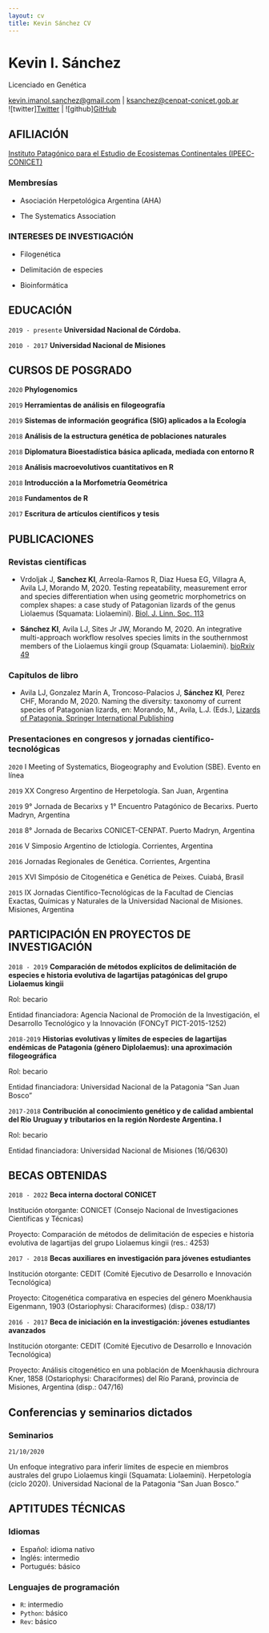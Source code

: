 ```yaml
---
layout: cv
title: Kevin Sánchez CV
---
```

<!--iconos-->
[twitter]: http://i.imgur.com/tXSoThF.png
[github]: http://i.imgur.com/0o48UoR.png
<!--iconos-->

# Kevin I. Sánchez
Licenciado en Genética

<div id="webaddress">
  <a href="kevin.imanol.sanchez@gmail.com">kevin.imanol.sanchez@gmail.com</a> | <a href="ksanchez@cenpat-conicet.gob.ar">ksanchez@cenpat-conicet.gob.ar</a>
</div>  

<div id="webaddress">
  ![twitter]<a href="https://twitter.com/kevin_i_sanchez">Twitter</a> | ![github]<a href="https://github.com/k-sanchez">GitHub</a>
</div>


## AFILIACIÓN 

<div id="webaddress">
  <a href="https://ipeec.conicet.gov.ar/">Instituto Patagónico para el Estudio de Ecosistemas Continentales (IPEEC-CONICET)</a>
</div>

### Membresías

  - Asociación Herpetológica Argentina (AHA)
  
  - The Systematics Association 
  

### INTERESES DE INVESTIGACIÓN

  - Filogenética
  
  - Delimitación de especies
  
  - Bioinformática


## EDUCACIÓN

`2019 - presente`
__Universidad Nacional de Córdoba.__

`2010 - 2017`
__Universidad Nacional de Misiones__


## CURSOS DE POSGRADO 

`2020`
**Phylogenomics**

`2019`
**Herramientas de análisis en filogeografı́a**

`2019`
**Sistemas de información geográfica (SIG) aplicados a la Ecologı́a**

`2018`
**Análisis de la estructura genética de poblaciones naturales**

`2018`
**Diplomatura Bioestadı́stica básica aplicada, mediada con entorno R**

`2018`
**Análisis macroevolutivos cuantitativos en R**

`2018`
**Introducción a la Morfometrı́a Geométrica**

`2018`
**Fundamentos de R**

`2017`
**Escritura de artı́culos cientı́ficos y tesis**


## PUBLICACIONES

<!-- A list is also available [online](http://scholar.google.co.uk/citations?user=LTOTl0YAAAAJ) -->

### Revistas científicas

  - Vrdoljak J, **Sanchez KI**, Arreola-Ramos R, Diaz Huesa EG, Villagra A, Avila LJ, Morando M, 2020. Testing repeatability, measurement error and species differentiation when using geometric morphometrics on complex shapes: a case study of Patagonian lizards of the genus Liolaemus (Squamata: Liolaemini). [Biol. J. Linn. Soc. 113](https://doi.org/10.1093/biolinnean/blaa079)

  - **Sánchez KI**, Avila LJ, Sites Jr JW, Morando M, 2020. An integrative multi-approach workflow resolves species limits in the southernmost members of the Liolaemus kingii group (Squamata: Liolaemini). [bioRxiv 49](https://doi.org/10.1101/2020.07.02.185025)

### Capı́tulos de libro
  
  - Avila LJ, Gonzalez Marı́n A, Troncoso-Palacios J, **Sánchez KI**, Perez CHF, Morando M, 2020. Naming the diversity: taxonomy of current species of Patagonian lizards, en: Morando, M., Avila, L.J. (Eds.), [Lizards of Patagonia. Springer International Publishing](https://doi.org/10.1007/978-3-030-42752-8_7)

### Presentaciones en congresos y jornadas científico-tecnológicas

`2020`
I Meeting of Systematics, Biogeography and Evolution (SBE). Evento en línea

`2019`
XX Congreso Argentino de Herpetologı́a. San Juan, Argentina

`2019`
9° Jornada de Becarixs y 1° Encuentro Patagónico de Becarixs. Puerto Madryn, Argentina

`2018`
8° Jornada de Becarixs CONICET-CENPAT. Puerto Madryn, Argentina

`2016`
V Simposio Argentino de Ictiologı́a. Corrientes, Argentina

`2016`
Jornadas Regionales de Genética. Corrientes, Argentina

`2015`
XVI Simpósio de Citogenética e Genética de Peixes. Cuiabá, Brasil

`2015`
IX Jornadas Cientı́fico-Tecnológicas de la Facultad de Ciencias Exactas, Quı́micas y Naturales de la Universidad Nacional de Misiones. Misiones, Argentina


## PARTICIPACIÓN EN PROYECTOS DE INVESTIGACIÓN

`2018 - 2019`
__Comparación de métodos explı́citos de delimitación de especies e historia evolutiva de lagartijas patagónicas del grupo Liolaemus kingii__

Rol: becario

Entidad financiadora: Agencia Nacional de Promoción de la Investigación, el Desarrollo Tecnológico y la Innovación (FONCyT PICT-2015-1252)

`2018-2019`
__Historias evolutivas y lı́mites de especies de lagartijas endémicas de Patagonia (género Diplolaemus): una aproximación filogeográfica__

Rol: becario

Entidad financiadora: Universidad Nacional de la Patagonia “San Juan Bosco”

`2017-2018`
__Contribución al conocimiento genético y de calidad ambiental del Rı́o Uruguay y tributarios en la región Nordeste Argentina. I__

Rol: becario

Entidad financiadora: Universidad Nacional de Misiones (16/Q630)


## BECAS OBTENIDAS

`2018 - 2022`
__Beca interna doctoral CONICET__

Institución otorgante: CONICET (Consejo Nacional de Investigaciones Cientı́ficas y Técnicas)

Proyecto: Comparación de métodos de delimitación de especies e historia evolutiva de lagartijas del grupo Liolaemus kingii (res.: 4253)

`2017 - 2018`
__Becas auxiliares en investigación para jóvenes estudiantes__

Institución otorgante: CEDIT (Comité Ejecutivo de Desarrollo e Innovación Tecnológica)

Proyecto: Citogenética comparativa en especies del género Moenkhausia Eigenmann, 1903 (Ostariophysi: Characiformes) (disp.: 038/17)

`2016 - 2017`
__Beca de iniciación en la investigación: jóvenes estudiantes avanzados__

Institución otorgante: CEDIT (Comité Ejecutivo de Desarrollo e Innovación Tecnológica)

Proyecto: Análisis citogenético en una población de Moenkhausia dichroura Kner, 1858 (Ostariophysi: Characiformes) del Rı́o Paraná, provincia de Misiones, Argentina (disp.: 047/16)

## Conferencias y seminarios dictados

### Seminarios

`21/10/2020`

Un enfoque integrativo para inferir límites de especie en miembros australes del grupo Liolaemus kingii (Squamata: Liolaemini). Herpetología (ciclo 2020). Universidad Nacional de la Patagonia “San Juan Bosco.”

## APTITUDES TÉCNICAS

### Idiomas

  - Español: idioma nativo
  - Inglés: intermedio
  - Portugués: básico
  
### Lenguajes de programación

  - `R`: intermedio
  - `Python`: básico
  - `Rev`: básico

<!-- ### Footer

Última actualización: Noviembre 2020-->


